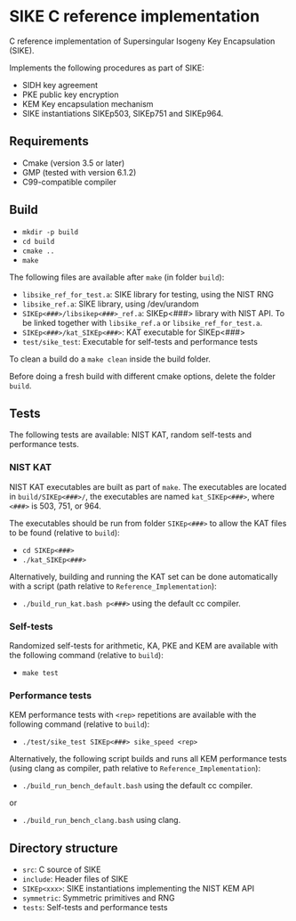 # SIKE C reference implementation

C reference implementation of Supersingular Isogeny Key Encapsulation (SIKE).

Implements the following procedures as part of SIKE:
- SIDH key agreement
- PKE public key encryption
- KEM Key encapsulation mechanism
- SIKE instantiations SIKEp503, SIKEp751 and SIKEp964.

## Requirements

- Cmake (version 3.5 or later)
- GMP (tested with version 6.1.2)
- C99-compatible compiler

## Build

- `mkdir -p build`
- `cd build`
- `cmake ..`
- `make`

The following files are available after `make` (in folder `build`):
- `libsike_ref_for_test.a`: SIKE library for testing, using the NIST RNG
- `libsike_ref.a`: SIKE library, using /dev/urandom
- `SIKEp<###>/libsikep<###>_ref.a`: SIKEp<###> library with NIST API. To be linked together with `libsike_ref.a` or `libsike_ref_for_test.a`.
- `SIKEp<###>/kat_SIKEp<###>`: KAT executable for SIKEp<###>
- `test/sike_test`: Executable for self-tests and performance tests 

To clean a build do a `make clean` inside the build folder.

Before doing a fresh build with different cmake options, delete the folder `build`.

## Tests

The following tests are available: NIST KAT, random self-tests and performance tests.

### NIST KAT
NIST KAT executables are built as part of `make`.
The executables are located in `build/SIKEp<###>/`, the executables are named `kat_SIKEp<###>`, where `<###>` is 503, 751, or 964.

The executables should be run from folder `SIKEp<###>` to allow the KAT files to be found (relative to `build`):

- `cd SIKEp<###>`
- `./kat_SIKEp<###>`

Alternatively, building and running the KAT set can be done automatically with a script (path relative to `Reference_Implementation`):

- `./build_run_kat.bash p<###>` using the default cc compiler.
 
### Self-tests
Randomized self-tests for arithmetic, KA, PKE and KEM are available with the following command (relative to `build`):

- `make test`

### Performance tests
KEM performance tests with `<rep>` repetitions are available with the following command (relative to `build`):

- `./test/sike_test SIKEp<###> sike_speed <rep>`

Alternatively, the following script builds and runs all KEM performance tests (using clang as compiler, path relative to `Reference_Implementation`):

- `./build_run_bench_default.bash` using the default cc compiler.

or

- `./build_run_bench_clang.bash` using clang.

## Directory structure
* `src`: C source of SIKE
* `include`: Header files of SIKE
* `SIKEp<xxx>`: SIKE instantiations implementing the NIST KEM API
* `symmetric`: Symmetric primitives and RNG
* `tests`: Self-tests and performance tests
